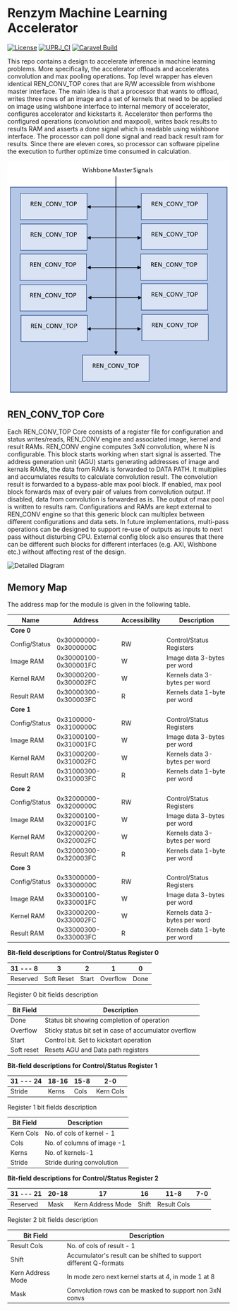 # Renzym Machine Learning Accelerator

[![License](https://img.shields.io/badge/License-Apache%202.0-blue.svg)](https://opensource.org/licenses/Apache-2.0) [![UPRJ_CI](https://github.com/efabless/caravel_project_example/actions/workflows/user_project_ci.yml/badge.svg)](https://github.com/efabless/caravel_project_example/actions/workflows/user_project_ci.yml) [![Caravel Build](https://github.com/efabless/caravel_project_example/actions/workflows/caravel_build.yml/badge.svg)](https://github.com/efabless/caravel_project_example/actions/workflows/caravel_build.yml)

This repo contains a design to accelerate inference in machine learning problems. 
More specifically, the accelerator offloads and accelerates convolution and max pooling operations. 
Top level wrapper has eleven identical REN_CONV_TOP cores that are R/W accessible from wishbone master interface.
The main idea is that a processor that wants to offload, writes three rows of an image and a set of kernels that need to be applied on image using wishbone interface to internal memory of accelerator, configures accelerator and kickstarts it. 
Accelerator then performs the configured operations (convolution and maxpool), writes back results to results RAM and asserts a done signal which is readable using wishbone interface. 
The processor can poll done signal and read back result ram for results. 
Since there are eleven cores, so processor can software pipeline the execution to further optimize time consumed in calculation.

![Block Diagram](./docs/source/_static/Top-level.PNG)

## REN_CONV_TOP Core
Each REN_CONV_TOP Core consists of a register file for configuration and status writes/reads, REN_CONV engine and associated image, kernel and result RAMs.
REN_CONV engine computes 3xN convolution, where N is configurable. This block starts working when start signal is asserted. The address generation unit (AGU) starts generating addresses of image and kernals RAMs, the data from RAMs is forwarded to DATA PATH. It multiplies and accumulates results to calculate convolution result. The convolution result is forwarded to a bypass-able max pool block. If enabled, max pool block forwards max of every pair of values from convolution output. If disabled, data from convolution is forwarded as is. The output of max pool is written to results ram.
Configurations and RAMs are kept external to REN_CONV engine so that this generic block can multiplex between different configurations and data sets. In future implementations, multi-pass operations can be designed to support re-use of outputs as inputs to next pass without disturbing CPU. External config block also ensures that there can be different such blocks for different interfaces (e.g. AXI, Wishbone etc.) without affecting rest of the design.

![Detailed Diagram](./docs/source/_static/top.PNG)

## Memory Map

The address map for the module is given in the following table.

| **Name** | **Address** | **Accessibility** | **Description** |
| --- | --- | --- | --- |
| **Core 0** |
| Config/Status | 0x30000000-0x3000000C | RW | Control/Status Registers |
| Image RAM | 0x30000100-0x300001FC | W | Image data 3-bytes per word |
| Kernel RAM | 0x30000200-0x300002FC | W | Kernels data 3-bytes per word |
| Result RAM | 0x30000300-0x300003FC | R | Kernels data 1-byte per word |
| **Core 1** |
| Config/Status | 0x3100000-0x3100000C | RW | Control/Status Registers |
| Image RAM | 0x31000100-0x310001FC | W | Image data 3-bytes per word |
| Kernel RAM | 0x31000200-0x310002FC | W | Kernels data 3-bytes per word |
| Result RAM | 0x31000300-0x310003FC | R | Kernels data 1-byte per word |
| **Core 2** |
| Config/Status | 0x32000000-0x3200000C | RW | Control/Status Registers |
| Image RAM | 0x32000100-0x320001FC | W | Image data 3-bytes per word |
| Kernel RAM | 0x32000200-0x320002FC | W | Kernels data 3-bytes per word |
| Result RAM | 0x32000300-0x320003FC | R | Kernels data 1-byte per word |
| **Core 3** |
| Config/Status | 0x33000000-0x3300000C | RW | Control/Status Registers |
| Image RAM | 0x33000100-0x330001FC | W | Image data 3-bytes per word |
| Kernel RAM | 0x33000200-0x330002FC | W | Kernels data 3-bytes per word |
| Result RAM | 0x33000300-0x330003FC | R | Kernels data 1-byte per word |

**Bit-field descriptions for Control/Status Register 0**

| 31 --- 8 | 3 | 2 | 1 | 0 |
| --- | --- | --- | --- | --- |
| Reserved | Soft Reset | Start | Overflow | Done |

Register 0 bit fields description

| **Bit Field** | **Description** |
| --- | --- |
| Done | Status bit showing completion of operation |
| Overflow | Sticky status bit set in case of accumulator overflow |
| Start | Control bit. Set to kickstart operation |
| Soft reset | Resets AGU and Data path registers |

**Bit-field descriptions for Control/Status Register 1**

| 31 --- 24 | 18-16 | 15-8 | 2-0 |
| --- | --- | --- | --- |
| Stride | Kerns | Cols | Kern Cols |

Register 1 bit fields description

| **Bit Field** | **Description** |
| --- | --- |
| Kern Cols | No. of cols of kernel - 1 |
| Cols | No. of columns of image -1 |
| Kerns | No. of kernels-1 |
| Stride | Stride during convolution |

**Bit-field descriptions for Control/Status Register 2**

| 31 --- 21| 20-18 | 17 | 16 | 11-8 | 7-0 |
| --- | --- | --- | --- | --- | --- |
| Reserved | Mask | Kern Address Mode | Shift | Result Cols |

Register 2 bit fields description

| **Bit Field** | **Description** |
| --- | --- |
| Result Cols | No. of cols of result - 1 |
| Shift | Accumulator's result can be shifted to support different Q-formats |
| Kern Address Mode | In mode zero next kernel starts at 4, in mode 1 at 8 |
| Mask | Convolution rows can be masked to support non 3xN convs  |


